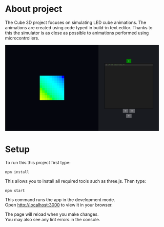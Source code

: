 # About project
The Cube 3D project focuses on simulating LED cube animations. The animations are created using code typed in build-in text editor. Thanks to this the simulator is as close as possible to animations performed using microcontrollers. 

<img src="appOverwiew.png"/>

# Setup
To run this this project first type: 
```
npm install 
```
This allows you to install all required tools such as three.js. Then type:
```
npm start
```
This command runs the app in the development mode.\
Open [http://localhost:3000](http://localhost:3000) to view it in your browser.

The page will reload when you make changes.\
You may also see any lint errors in the console.

